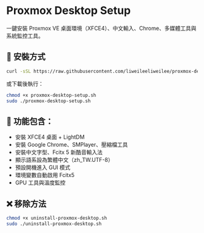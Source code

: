 # Proxmox Desktop Setup

一鍵安裝 Proxmox VE 桌面環境（XFCE4）、中文輸入、Chrome、多媒體工具與系統監控工具。

## 🔧 安裝方式

```bash
curl -sSL https://raw.githubusercontent.com/liweileeliweilee/proxmox-desktop-setup/main/proxmox-desktop-setup.sh | bash
```

或下載後執行：

```bash
chmod +x proxmox-desktop-setup.sh
sudo ./proxmox-desktop-setup.sh
```

## 🚀 功能包含：

- 安裝 XFCE4 桌面 + LightDM
- 安裝 Google Chrome、SMPlayer、壓縮檔工具
- 安裝中文字型、Fcitx 5 新酷音輸入法
- 顯示語系設為繁體中文（zh_TW.UTF-8）
- 預設開機進入 GUI 模式
- 環境變數自動啟用 Fcitx5
- GPU 工具與溫度監控

## ❌ 移除方法

```bash
chmod +x uninstall-proxmox-desktop.sh
sudo ./uninstall-proxmox-desktop.sh
```
